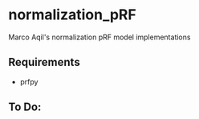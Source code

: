 # normalization_pRF
Marco Aqil's normalization pRF model implementations

## Requirements
 - prfpy

## To Do:

